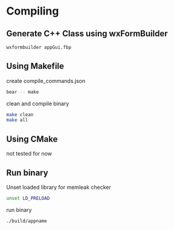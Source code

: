 # Compiling

## Generate C++ Class using wxFormBuilder

```sh
wxformbuilder appGui.fbp
```

## Using Makefile

create compile_commands.json

```sh
bear -- make
```

clean and compile binary

```sh
make clean
make all
```

## Using CMake

not tested for now

## Run binary

Unset loaded library for memleak checker

```sh
unset LD_PRELOAD
```

run binary

```sh
./build/appname
```

